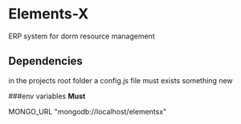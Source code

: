 # Elements-X
ERP system for dorm resource management


## Dependencies
in the projects root folder a config.js file must exists
something new



###env variables
**Must**

MONGO_URL "mongodb://localhost/elementsx"


